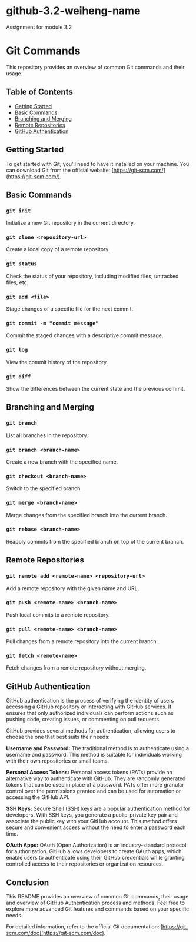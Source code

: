 # github-3.2-weiheng-name
Assignment for module 3.2

# Git Commands

This repository provides an overview of common Git commands and their usage.

## Table of Contents

- [Getting Started](#getting-started)
- [Basic Commands](#basic-commands)
- [Branching and Merging](#branching-and-merging)
- [Remote Repositories](#remote-repositories)
- [GitHub Authentication](#github-authentication)


## Getting Started

To get started with Git, you'll need to have it installed on your machine. You can download Git from the official website: [https://git-scm.com/](https://git-scm.com/).

## Basic Commands

### `git init`

Initialize a new Git repository in the current directory.

### `git clone <repository-url>`

Create a local copy of a remote repository.

### `git status`

Check the status of your repository, including modified files, untracked files, etc.

### `git add <file>`

Stage changes of a specific file for the next commit.

### `git commit -m "commit message"`

Commit the staged changes with a descriptive commit message.

### `git log`

View the commit history of the repository.

### `git diff`

Show the differences between the current state and the previous commit.

## Branching and Merging

### `git branch`

List all branches in the repository.

### `git branch <branch-name>`

Create a new branch with the specified name.

### `git checkout <branch-name>`

Switch to the specified branch.

### `git merge <branch-name>`

Merge changes from the specified branch into the current branch.

### `git rebase <branch-name>`

Reapply commits from the specified branch on top of the current branch.

## Remote Repositories

### `git remote add <remote-name> <repository-url>`

Add a remote repository with the given name and URL.

### `git push <remote-name> <branch-name>`

Push local commits to a remote repository.

### `git pull <remote-name> <branch-name>`

Pull changes from a remote repository into the current branch.

### `git fetch <remote-name>`

Fetch changes from a remote repository without merging.

## GitHub Authentication

GitHub authentication is the process of verifying the identity of users accessing a GitHub repository or interacting with GitHub services. It ensures that only authorized individuals can perform actions such as pushing code, creating issues, or commenting on pull requests.

GitHub provides several methods for authentication, allowing users to choose the one that best suits their needs:

**Username and Password:** The traditional method is to authenticate using a username and password. This method is suitable for individuals working with their own repositories or small teams.

__Personal Access Tokens:__ Personal access tokens (PATs) provide an alternative way to authenticate with GitHub. They are randomly generated tokens that can be used in place of a password. PATs offer more granular control over the permissions granted and can be used for automation or accessing the GitHub API.

__SSH Keys:__ Secure Shell (SSH) keys are a popular authentication method for developers. With SSH keys, you generate a public-private key pair and associate the public key with your GitHub account. This method offers secure and convenient access without the need to enter a password each time.

__OAuth Apps:__ OAuth (Open Authorization) is an industry-standard protocol for authorization. GitHub allows developers to create OAuth apps, which enable users to authenticate using their GitHub credentials while granting controlled access to their repositories or organization resources.

## Conclusion

This README provides an overview of common Git commands, their usage and overview of GitHub Authentication process and methods. Feel free to explore more advanced Git features and commands based on your specific needs.

For detailed information, refer to the official Git documentation: [https://git-scm.com/doc](https://git-scm.com/doc).

